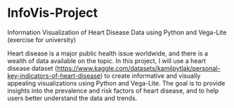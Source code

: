 # InfoVis-Project
Information Visualization of Heart Disease Data using Python and Vega-Lite (exercise for university)

Heart disease is a major public health issue worldwide, and there is a wealth of data available on the topic. In this project, I will use a heart disease dataset (https://www.kaggle.com/datasets/kamilpytlak/personal-key-indicators-of-heart-disease) to create informative and visually appealing visualizations using Python and Vega-Lite. The goal is to provide insights into the prevalence and risk factors of heart disease, and to help users better understand the data and trends.
